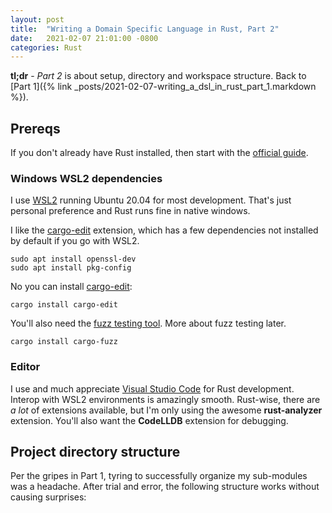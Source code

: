 ```yaml
---
layout: post
title:  "Writing a Domain Specific Language in Rust, Part 2"
date:   2021-02-07 21:01:00 -0800
categories: Rust
---
```


**tl;dr** - _Part 2_ is about setup, directory and workspace structure.  Back to [Part 1]({% link _posts/2021-02-07-writing_a_dsl_in_rust_part_1.markdown %}).

## Prereqs

If you don't already have Rust installed, then start with the [official guide](https://www.rust-lang.org/learn/get-started).

### Windows WSL2 dependencies

I use [WSL2](https://docs.microsoft.com/en-us/windows/wsl/install-win10) running Ubuntu 20.04 for most development.  That's just personal preference and Rust runs fine in native windows.

I like the [cargo-edit](https://crates.io/crates/cargo-edit) extension, which has a few dependencies not installed by default if you go with WSL2.

    sudo apt install openssl-dev
    sudo apt install pkg-config

No you can install [cargo-edit](https://medium.com/r/?url=https%3A%2F%2Fcrates.io%2Fcrates%2Fcargo-edit):

    cargo install cargo-edit

You'll also need the [fuzz testing tool](https://github.com/rust-fuzz/cargo-fuzz).  More about fuzz testing later.

    cargo install cargo-fuzz

### Editor

I use and much appreciate [Visual Studio Code](https://code.visualstudio.com/) for Rust development.  Interop with WSL2 environments is amazingly smooth.  Rust-wise, there are _a lot_ of extensions available, but I'm only using the awesome **rust-analyzer** extension.  You'll also want the **CodeLLDB** extension for debugging.

## Project directory structure

Per the gripes in Part 1, tyring to successfully organize my sub-modules was a headache.  After trial and error, the following structure works without causing surprises:




